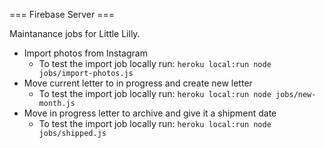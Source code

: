 === Firebase Server ===

Maintanance jobs for Little Lilly. 

* Import photos from Instagram
  * To test the import job locally run: `heroku local:run node jobs/import-photos.js`
* Move current letter to in progress and create new letter
  * To test the import job locally run: `heroku local:run node jobs/new-month.js`
* Move in progress letter to archive and give it a shipment date
  * To test the import job locally run: `heroku local:run node jobs/shipped.js`